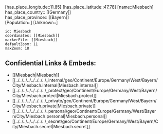 ﻿---
location: [47.78,11.85] 
mapzoom: [7,12] 
mapmarker: city 
type: City
tags:
- geo/City


SpocWebEntityId: 32470
isDeleted: false
confidential: public

---
[has_place_longitude::11.85] 
[has_place_latitude::47.78] 
[name::Miesbach] 
has_place_country:: [[Germany]]  
has_place_province:: [[Bayern]]  
[Population::] 
[Unknown::] 


```leaflet
id: Miesbach
coordinates: [[Miesbach]] 
markerFile: [[Miesbach]] 
defaultZoom: 11 
maxZoom: 18
```


## Confidential Links & Embeds: 
- [[Miesbach|Miesbach]]  
- [[../../../../../../../../_internal/geo/Continent/Europe/Germany/West/Bayern/City/Miesbach.internal|Miesbach.internal]] 
- [[../../../../../../../../_protect/geo/Continent/Europe/Germany/West/Bayern/City/Miesbach.protect|Miesbach.protect]] 
- [[../../../../../../../../_private/geo/Continent/Europe/Germany/West/Bayern/City/Miesbach.private|Miesbach.private]] 
- [[../../../../../../../../_personal/geo/Continent/Europe/Germany/West/Bayern/City/Miesbach.personal|Miesbach.personal]] 
- [[../../../../../../../../_secret/geo/Continent/Europe/Germany/West/Bayern/City/Miesbach.secret|Miesbach.secret]] 
